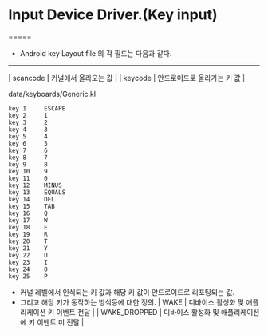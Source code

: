 # Input Device Driver.(Key input)
=====


* Android key Layout file 의 각 필드는 다음과 같다.
-----
| scancode | 커널에서 올라오는 값 |
| keycode  | 안드로이드로 올라가는 키 값 | 

data/keyboards/Generic.kl
```
key 1     ESCAPE
key 2     1   
key 3     2   
key 4     3   
key 5     4   
key 6     5   
key 7     6   
key 8     7   
key 9     8   
key 10    9   
key 11    0   
key 12    MINUS
key 13    EQUALS
key 14    DEL 
key 15    TAB 
key 16    Q   
key 17    W   
key 18    E   
key 19    R   
key 20    T   
key 21    Y   
key 22    U   
key 23    I   
key 24    O   
key 25    P   
```

- 커널 레벨에서 인식되는 키 값과 해당 키 값이 안드로이드로 리포팅되는 값. 
- 그리고 해당 키가 동작하는 방식등에 대한 정의.
| WAKE         | 디바이스 활성화 및 애플리케이션 키 이벤트 전달      |
| WAKE_DROPPED | 디바이스 활성화 및 애플리케이션에 키 이벤트 미 전달 |
